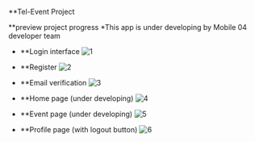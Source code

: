 **Tel-Event Project

**preview project progress
*This app is under developing by Mobile 04 developer team

- **Login interface
![1](https://user-images.githubusercontent.com/44023816/62004570-69fe7400-b159-11e9-927c-53380adb9290.png)

- **Register
![2](https://user-images.githubusercontent.com/44023816/62004571-6a970a80-b159-11e9-94a7-d096c9c0f2df.png)

- **Email verification
![3](https://user-images.githubusercontent.com/44023816/62004572-6a970a80-b159-11e9-9db0-0e8f2b147370.png)

- **Home page (under developing)
![4](https://user-images.githubusercontent.com/44023816/62004573-6b2fa100-b159-11e9-94da-7b2e48b8363e.png)

- **Event page (under developing)
![5](https://user-images.githubusercontent.com/44023816/62004574-6bc83780-b159-11e9-8cdb-6e8bb238afe6.png)

- **Profile page (with logout button)
![6](https://user-images.githubusercontent.com/44023816/62004569-69fe7400-b159-11e9-8856-ad7166ee1ac3.png)
